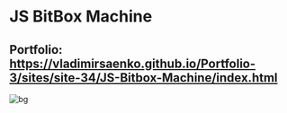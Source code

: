 # JS BitBox Machine

## Portfolio: https://vladimirsaenko.github.io/Portfolio-3/sites/site-34/JS-Bitbox-Machine/index.html

![bg](https://user-images.githubusercontent.com/56477695/174600433-676af311-801c-49de-930c-84febbd34fae.jpg)
